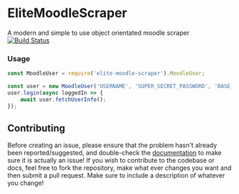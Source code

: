 # EliteMoodleScraper
A modern and simple to use object orientated moodle scraper
[![Build Status](https://travis-ci.com/XeliteXirish/EliteMoodleScraper.svg?token=5pJCf8csqaNRFsJJAzsK&branch=master)](https://travis-ci.com/XeliteXirish/EliteMoodleScraper)

### Usage
```javascript
const MoodleUser = require('elite-moodle-scraper').MoodleUser;

const user = new MoodleUser('USERNAME', 'SUPER_SECRET_PASSWORD', 'BASE_MOODLE_URL');
user.login(async loggedIn => {
    await user.fetchUserInfo();
});
```

## Contributing
Before creating an issue, please ensure that the problem hasn't already been reported/suggested, and double-check the
[documentation](https://xelitexirish.github.io/EliteMoodleScraper/) to make sure it is actually an issue!
If you wish to contribute to the codebase or docs, feel free to fork the repository, make what ever changes
you want and then submit a pull request.  Make sure to include a description of whatever you change!
